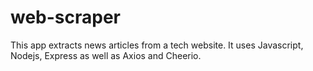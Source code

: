 # web-scraper
This app extracts news articles from a tech website. It uses Javascript, Nodejs, Express as well as Axios and Cheerio.
